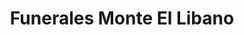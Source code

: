 ---
title: "Funerales Monte El Libano"
url: /chalchuapa/funerales-monte-el-libano/
shop: Bestattungen
---